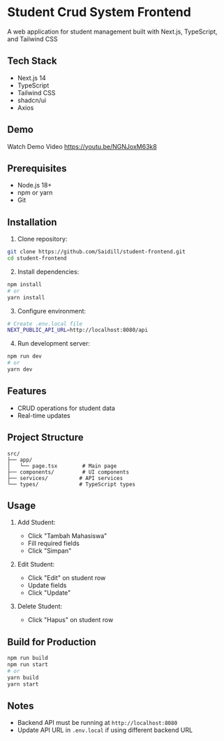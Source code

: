 # Student Crud System Frontend
A web application for student management built with Next.js, TypeScript, and Tailwind CSS
## Tech Stack

- Next.js 14
- TypeScript
- Tailwind CSS
- shadcn/ui
- Axios

## Demo
Watch Demo Video
https://youtu.be/NGNJoxM63k8


## Prerequisites

- Node.js 18+
- npm or yarn
- Git

## Installation

1. Clone repository:
```bash
git clone https://github.com/Saidill/student-frontend.git
cd student-frontend
```

2. Install dependencies:
```bash
npm install
# or
yarn install
```

3. Configure environment:
```bash
# Create .env.local file
NEXT_PUBLIC_API_URL=http://localhost:8080/api
```

4. Run development server:
```bash
npm run dev
# or
yarn dev
```

## Features

- CRUD operations for student data
- Real-time updates

## Project Structure

```
src/
├── app/
│   └── page.tsx        # Main page
├── components/         # UI components
├── services/          # API services
└── types/             # TypeScript types
```

## Usage

1. Add Student:
   - Click "Tambah Mahasiswa"
   - Fill required fields
   - Click "Simpan"

2. Edit Student:
   - Click "Edit" on student row
   - Update fields
   - Click "Update"

3. Delete Student:
   - Click "Hapus" on student row

## Build for Production

```bash
npm run build
npm run start
# or
yarn build
yarn start
```

## Notes

- Backend API must be running at `http://localhost:8080`
- Update API URL in `.env.local` if using different backend URL